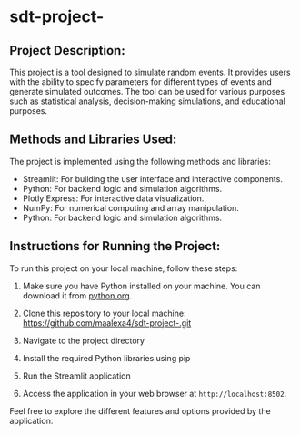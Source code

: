 # sdt-project-


## Project Description:
This project is a tool designed to simulate random events. It provides users with the ability to specify parameters for different types of events and generate simulated outcomes. The tool can be used for various purposes such as statistical analysis, decision-making simulations, and educational purposes.

## Methods and Libraries Used:
The project is implemented using the following methods and libraries:
- Streamlit: For building the user interface and interactive components.
- Python: For backend logic and simulation algorithms.
- Plotly Express: For interactive data visualization.
- NumPy: For numerical computing and array manipulation.
- Python: For backend logic and simulation algorithms.

## Instructions for Running the Project:
To run this project on your local machine, follow these steps:

1. Make sure you have Python installed on your machine. You can download it from [python.org](https://www.python.org/).

2. Clone this repository to your local machine:
https://github.com/maalexa4/sdt-project-.git


3. Navigate to the project directory

4. Install the required Python libraries using pip

5. Run the Streamlit application

6. Access the application in your web browser at `http://localhost:8502`.

Feel free to explore the different features and options provided by the application.

